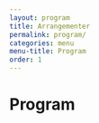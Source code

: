 ```yaml
---
layout: program
title: Arrangementer
permalink: program/
categories: menu
menu-title: Program
order: 1
---
```

# Program

